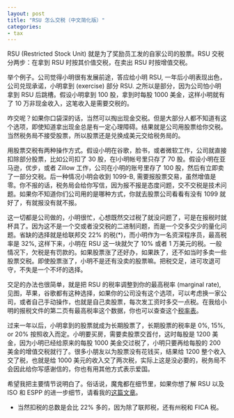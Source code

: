 ```yaml
---
layout: post
title: "RSU 怎么交税（中文简化版）"
categories:
- tax
---
```


RSU (Restricted Stock Unit) 就是为了奖励员工发的自家公司的股票。RSU 交税分两步：在拿到 RSU 时按其价值交税，在卖出 RSU 时按增值交税。

举个例子。公司觉得小明很有发展前途，答应给小明 RSU, 一年后小明表现出色，公司兑现承诺，小明拿到 (exercise) 部分 RSU. 之所以是部分，因为公司怕小明拿到 RSU 后跳槽。假设小明拿到 100 股，拿到时每股 1000 美金，这样小明就有了 10 万非现金收入，这笔收入是需要交税的。

咋交呢？如果你口袋深的话，当然可以掏出现金交税。但是大部分人都不知道有这个选项，即使知道拿出现金总是有一定心理障碍。结果就是公司用股票给你交税。当然税务局不接受股票，所以股票还是兑换成美元交给税务局的。

用股票交税有两种操作方式。假设小明在谷歌，脸书，或者微软工作，公司就直接扣除部分股票，比如公司扣了 30 股，在l小明帐号里只存了 70 股。假设小明在亚马逊，优步，或者 Zillow 工作，公司在小明的账号里存了 100 股，然后有立即卖了一部分交税。后一种情况小明会收到 1099-B, 需要报股票交易，虽然增值是零。你不报的话，税务局会给你写信，因为报不报是态度问题，交不交税是技术问题。如果你不知道你们公司用的是哪种方式，你就去股票公司看看有没有 1099 就好了，有就报没有就不报。

这一切都是公司做的，小明很忙，心想既然交过税了就没问题了，可是在报税时就杯具了。因为这不是一个交或者没交税的二进制问题，而是一个交多交少的量化问题。省缺的选择就是给联邦交 22% 的税(*)，而小明作为一名资深程序员，最高税率是 32%, 这样下来，小明在 RSU 这一块就欠了 10% 或者 1 万美元的税。一般情况下，欠税是有罚款的。如果股票涨了还好办，如果跌了，还不如当时多卖一些股票交税。即使股票涨了，小明不是还有没卖的股票嘛。把税交足，进可攻退可守，不失是一个不坏的选择。

交足的办法也很简单，就是把 RSU 的税率调整到你的最高税率 (marginal rate), 见图，苹果，谷歌都有这种选择，如果你的公司没有这个选项，可以考虑换一家公司，或者自己手动操作，也就是自己卖股票，每次发工资时多交一点税。在我给小明的报税文件的第二页有最高税率这个数据，你也可以查查这个[税率表](https://www.nerdwallet.com/article/taxes/federal-income-tax-brackets)。

过来一年以后，小明拿到的股票就成为长期股票了，长期股票的税率是 0%, 15%, or 20% 按照收入而定。小明要买房，需要卖股票交首付，这时每股是 1200 美金，因为小明已经给原来的每股 1000 美金交过税了，小明只要再给每股的 200 美金的增值交税就行了。很多小朋友以为股票没有花钱买，结果给 1200 整个收入交了税，也就是给 1000 美元的收入交了两次税，实际上这是没必要的，税务局不会因此给你写感谢信的，你也有用其他方式表示爱国。

希望我把主要情节说明白了。俗话说，魔鬼都在细节里，如果你想了解 RSU 以及 ISO 和 ESPP 的进一步细节，请看我的[这篇文章](https://taxandlife.com/cat/tax/2019/11/19/ISO-RSU-ESPP.html)。

* 当然扣税的总数是会比 22% 多的，因为除了联邦税，还有州税和 FICA 税。
